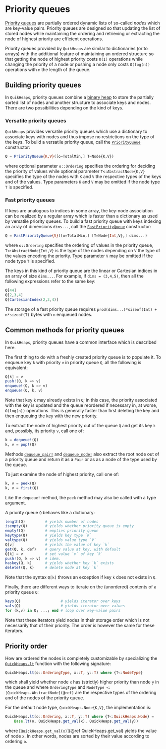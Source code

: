 # Priority queues

[Priority queues](https://en.wikipedia.org/wiki/Priority_queue) are partially ordered
dynamic lists of so-called *nodes* which are key-value pairs. Priority queues are designed
so that updating the list of stored nodes while maintaining the ordering and retrieving or
extracting the node of highest priority are efficient operations.

Priority queues provided by `QuikHeaps` are similar to dictionaries (or to arrays) with the
additional feature of maintaining an ordered structure so that getting the node of highest
priority costs `O(1)` operations while changing the priority of a node or pushing a node
only costs `O(log(n))` operations with `n` the length of the queue.


## Building priority queues

In `QuikHeaps`, priority queues combine a [binary heap](#Binary-heaps) to store the
partially sorted list of nodes and another structure to associate keys and nodes. There are
two possibilities depending on the kind of keys.

### Versatile priority queues

`QuikHeaps` provides versatile priority queues which use a dictionary to associate keys with
nodes and thus impose no restrictions on the type of the keys. To build a versatile priority
queue, call the [`PriorityQueue`](@ref) constructor:

```julia
Q = PriorityQueue{K,V}([o=TotalMin,] T=Node{K,V})
```

where optional parameter `o::Ordering` specifies the ordering for deciding the priority of
values while optional parameter `T<:AbstractNode{K,V}` specifies the type of the nodes with
`K` and `V` the respective types of the keys and of the values. Type parameters `K` and `V`
may be omitted if the node type `T` is specified.


### Fast priority queues

If keys are analogous to indices in some array, the key-node association can be realized by
a regular array which is faster than a dictionary as used by versatile priority queues. To
build a fast priority queue with keys indexing an array of dimensions `dims...`, call the
[`FastPriorityQueue`](@ref) constructor:

```julia
Q = FastPriorityQueue{V}([o=TotalMin,] [T=Node{Int,V},] dims...)
```

where `o::Ordering` specifies the ordering of values in the priority queue,
`T<:AbstractNode{Int,V}` is the type of the nodes depending on `V` the type of the values
encoding the priority. Type parameter `V` may be omitted if the node type `T` is specified.

The keys in this kind of priority queue are the linear or Cartesian indices in an array of
size `dims...`. For example, if `dims = (3,4,5)`, then all the following expressions refer
to the same key:

```julia
Q[44]
Q[2,3,4]
Q[CartesianIndex(2,3,4)]
```

The storage of a fast priority queue requires `prod(dims...)*sizeof(Int) + n*sizeof(T)`
bytes with `n` enqueued nodes.


## Common methods for priority queues

In `QuikHeaps`, priority queues have a common interface which is described here.

The first thing to do with a freshly created priority queue is to populate it. To enqueue
key `k` with priority `v` in priority queue `Q`, all the following is equivalent:

```julia
Q[k] = v
push!(Q, k => v)
enqueue!(Q, k => v)
enqueue!(Q, k, v)
```

Note that key `k` may already exists in `Q`; in this case, the priority associated with the
key is updated and the queue reordered if necessary in, at worse, `O(log(n))` operations.
This is generally faster than first deleting the key and then enqueuing the key with the new
priority.

To extract the node of highest priority out of the queue `Q` and get its key `k` and,
possibly, its priority `v`, call one of:

```julia
k = dequeue!(Q)
k, v = pop!(Q)
```

Methods [`dequeue_pair!`](@ref) and [`dequeue_node!`](@ref) also extract the root node out
of a priority queue and return it as a `Pair` or as as a node of the type used by the queue.

To just examine the node of highest priority, call one of:

```julia
k, v = peek(Q)
k, v = first(Q)
```

Like the `dequeue!` method, the `peek` method may also be called with a type argument.

A priority queue `Q` behaves like a dictionary:

```julia
length(Q)         # yields number of nodes
isempty(Q)        # yields whether priority queue is empty
empty!(Q)         # empties priority queue
keytype(Q)        # yields key type `K`
valtype(Q)        # yields value type `V`
Q[v]              # yields the value of key `k`
get(Q, k, def)    # query value at key, with default
Q[k] = v          # set value `v` of key `k`
push!(Q, k => v)  # idem.
haskey(Q, k)      # yields whether key `k` exists
delete!(Q, k)     # delete node at key `k`
```

Note that the syntax `Q[k]` throws an exception if key `k` does not exists in `Q`.

Finally, there are different ways to iterate on the (unordered) contents of a priority queue
`Q`:

```julia
keys(Q)                  # yields iterator over keys
vals(Q)                  # yields iterator over values
for (k,v) in Q; ...; end # loop over key-value pairs
```

Note that these iterators yield nodes in their storage order which is not necessarily that
of their priority. The order is however the same for these iterators.


## Priority order

How are ordered the nodes is completely customizable by specializing the
[`QuickHeaps.lt`](@ref) function with the following signature:

```julia
QuickHeaps.lt(o::OrderingType, x::T, y::T) where {T<:NodeType}
```

which shall yield whether node `x` has (strictly) higher priority than node `y` in the queue
and where `OrderingType` and `NodeType <: [QuickHeaps.AbstractNode](@ref)` are the
respective types of the ordering and of the nodes of the priority queue.

For the default node type, `QuickHeaps.Node{K,V}`, the implementation is:

```julia
QuickHeaps.lt(o::Ordering, x::T, y::T) where {T<:QuickHeaps.Node} =
    Base.lt(o, QuickHeaps.get_val(x), QuickHeaps.get_val(y))
```

where [`QuickHeaps.get_val(x)`](@ref QuickHeaps.get_val) yields the value of node `x`. In
other words, nodes are sorted by their value according to ordering `o`.
